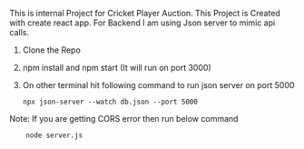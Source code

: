 This is internal Project for Cricket Player Auction. This Project is Created with create react app. For Backend I am using Json server to mimic api calls.

1.  Clone the Repo
2.  npm install and npm start (It will run on port 3000)
3.  On other terminal hit following command to run json server on port 5000

        npx json-server --watch db.json --port 5000

Note:
If you are getting CORS error then run below command

        node server.js
